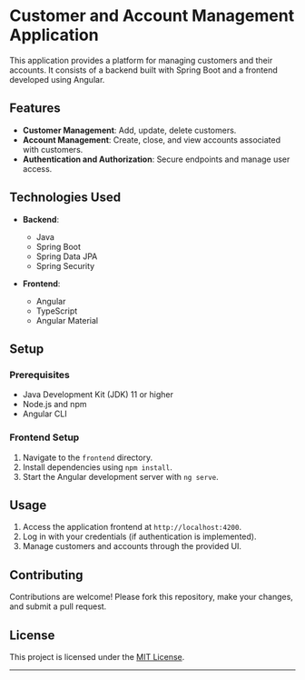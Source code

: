 # Customer and Account Management Application

This application provides a platform for managing customers and their accounts. It consists of a backend built with Spring Boot and a frontend developed using Angular.

## Features

- **Customer Management**: Add, update, delete customers.
- **Account Management**: Create, close, and view accounts associated with customers.
- **Authentication and Authorization**: Secure endpoints and manage user access.

## Technologies Used

- **Backend**:
  - Java
  - Spring Boot
  - Spring Data JPA
  - Spring Security

- **Frontend**:
  - Angular
  - TypeScript
  - Angular Material

## Setup

### Prerequisites

- Java Development Kit (JDK) 11 or higher
- Node.js and npm
- Angular CLI

### Frontend Setup

1. Navigate to the `frontend` directory.
2. Install dependencies using `npm install`.
3. Start the Angular development server with `ng serve`.

## Usage

1. Access the application frontend at `http://localhost:4200`.
2. Log in with your credentials (if authentication is implemented).
3. Manage customers and accounts through the provided UI.

## Contributing

Contributions are welcome! Please fork this repository, make your changes, and submit a pull request.

## License

This project is licensed under the [MIT License](LICENSE).

---
